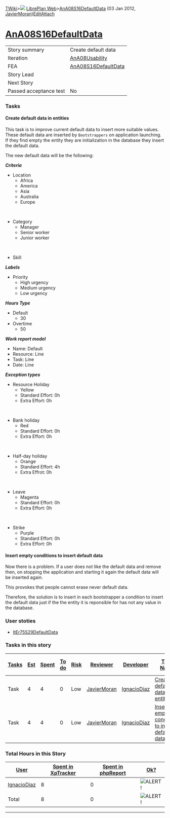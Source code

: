 [TWiki](Main_WebHome)&gt;![](/twiki/pub/TWiki/TWikiDocGraphics/web-bg-small.gif) [LibrePlan Web](LibrePlan_WebHome)&gt;[AnA08S16DefaultData](LibrePlan_AnA08S16DefaultData "Topic revision: 6 (03 Jan 2012 - 16:39:13)") (03 Jan 2012, [JavierMoran](Main_JavierMoran))[Edit](LibrePlan_AnA08S16DefaultData?t=1520344051 "Edit this topic text")[Attach](/twiki/bin/attach/LibrePlan/AnA08S16DefaultData "Attach an image or document to this topic")  

 [AnA08S16DefaultData](LibrePlan_AnA08S16DefaultData)
=====================================================

|                        |                                                      |
|------------------------|------------------------------------------------------|
| Story summary          | Create default data                                  |
| Iteration              | [AnA08Usability](LibrePlan_AnA08Usability)           |
| FEA                    | [AnA08S16DefaultData](LibrePlan_AnA08S16DefaultData) |
| Story Lead             |                                                      |
| Next Story             |                                                      |
| Passed acceptance test | No                                                   |

###  Tasks

####  Create default data in entities

This task is to improve current default data to insert more suitable values. These default data are inserted by `Bootstrappers` on application launching. If they find empty the entity they are initialization in the database they insert the default data.

The new default data will be the following:

***Criteria***

-   Location
    -   Africa
    -   America
    -   Asia
    -   Australia
    -   Europe

&nbsp;

-   Category
    -   Manager
    -   Senior worker
    -   Junior worker

&nbsp;

-   Skill

***Labels***

-   Priority
    -   High urgency
    -   Medium urgency
    -   Low urgency

***Hours Type***

-   Default
    -   30
-   Overtime
    -   50

***Work report model***

-   Name: Default
-   Resource: Line
-   Task: Line
-   Date: Line

***Exception types***

-   Resource Holiday
    -   Yellow
    -   Standard Effort: 0h
    -   Extra Effort: 0h

&nbsp;

-   Bank holiday
    -   Red
    -   Standard Effort: 0h
    -   Extra Effort: 0h

&nbsp;

-   Half-day holiday
    -   Orange
    -   Standard Effort: 4h
    -   Extra Effrot: 0h

&nbsp;

-   Leave
    -   Magenta
    -   Standard Effort: 0h
    -   Extra Effort: 0h

&nbsp;

-   Strike
    -   Purple
    -   Standard Effort: 0h
    -   Extra Effort: 0h

####  Insert empty conditions to insert default data

Now there is a problem. If a user does not like the default data and remove then, on stopping the application and starting it again the default data will be inserted again.

This provokes that people cannot erase never default data.

Therefore, the solution is to insert in each bootstrapper a condition to insert the default data just if the the entity it is reponsible for has not any value in the database.

###  User stoties

-   [ItEr75S29DefaultData](LibrePlan_ItEr75S29DefaultData)

###  Tasks in this story

| [Tasks](LibrePlan_AnA08S16DefaultData?sortcol=0;table=2;up=0#sorted_table "Sort by this column") | [Est](LibrePlan_AnA08S16DefaultData?sortcol=1;table=2;up=0#sorted_table "Sort by this column") | [Spent](LibrePlan_AnA08S16DefaultData?sortcol=2;table=2;up=0#sorted_table "Sort by this column") | [To do](LibrePlan_AnA08S16DefaultData?sortcol=3;table=2;up=0#sorted_table "Sort by this column") | [Risk](LibrePlan_AnA08S16DefaultData?sortcol=4;table=2;up=0#sorted_table "Sort by this column") | [Reviewer](LibrePlan_AnA08S16DefaultData?sortcol=5;table=2;up=0#sorted_table "Sort by this column") | [Developer](LibrePlan_AnA08S16DefaultData?sortcol=6;table=2;up=0#sorted_table "Sort by this column") | [Task Name](LibrePlan_AnA08S16DefaultData?sortcol=7;table=2;up=0#sorted_table "Sort by this column") | [Start Date](LibrePlan_AnA08S16DefaultData?sortcol=8;table=2;up=0#sorted_table "Sort by this column") | [Est End Date](LibrePlan_AnA08S16DefaultData?sortcol=9;table=2;up=0#sorted_table "Sort by this column") | [End Date](LibrePlan_AnA08S16DefaultData?sortcol=10;table=2;up=0#sorted_table "Sort by this column") |
|--------------------------------------------------------------------------------------------------|------------------------------------------------------------------------------------------------|--------------------------------------------------------------------------------------------------|--------------------------------------------------------------------------------------------------|-------------------------------------------------------------------------------------------------|-----------------------------------------------------------------------------------------------------|------------------------------------------------------------------------------------------------------|------------------------------------------------------------------------------------------------------|-------------------------------------------------------------------------------------------------------|---------------------------------------------------------------------------------------------------------|------------------------------------------------------------------------------------------------------|
| Task                                                                                             | 4                                                                                              | 4                                                                                                | 0                                                                                                | Low                                                                                             | [JavierMoran](Main_JavierMoran)                                                                     | [IgnacioDiaz](Main_IgnacioDiaz)                                                                      | [Create default data in entities](LibrePlan_AnA08S16DefaultData#TasK1)                               |                                                                                                       |                                                                                                         |                                                                                                      |
| Task                                                                                             | 4                                                                                              | 4                                                                                                | 0                                                                                                | Low                                                                                             | [JavierMoran](Main_JavierMoran)                                                                     | [IgnacioDiaz](Main_IgnacioDiaz)                                                                      | [Insert empty conditions to insert default data](LibrePlan_AnA08S16DefaultData#TasK2)                |                                                                                                       |                                                                                                         |                                                                                                      |

###  Total Hours in this Story

| [User](LibrePlan_AnA08S16DefaultData?sortcol=0;table=3;up=0#sorted_table "Sort by this column") | [Spent in XpTracker](LibrePlan_AnA08S16DefaultData?sortcol=1;table=3;up=0#sorted_table "Sort by this column") | [Spent in phpReport](LibrePlan_AnA08S16DefaultData?sortcol=2;table=3;up=0#sorted_table "Sort by this column") | [Ok?](LibrePlan_AnA08S16DefaultData?sortcol=3;table=3;up=0#sorted_table "Sort by this column") |
|-------------------------------------------------------------------------------------------------|---------------------------------------------------------------------------------------------------------------|---------------------------------------------------------------------------------------------------------------|------------------------------------------------------------------------------------------------|
| [IgnacioDiaz](Main_IgnacioDiaz)                                                                 | 8                                                                                                             | 0                                                                                                             | ![ALERT!](/twiki/pub/TWiki/TWikiDocGraphics/warning.gif "ALERT!")                              |
| Total                                                                                           | 8                                                                                                             | 0                                                                                                             | ![ALERT!](/twiki/pub/TWiki/TWikiDocGraphics/warning.gif "ALERT!")                              |

------------------------------------------------------------------------
